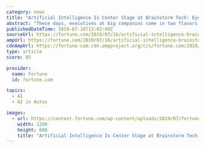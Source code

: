 ```yaml
---
category: news
title: "Artificial Intelligence Is Center Stage at Brainstorm Tech: Eye on A.I."
abstract: "These days, executives at big companies come in two flavors, it seems: Those who have already invested in artificial intelligence ... civil supersonic flight, and self-driving cars."
publishedDateTime: 2019-07-16T13:02:00Z
sourceUrl: https://fortune.com/2019/07/16/artificial-intelligence-brainstorm-tech-eye-on-a-i/
ampUrl: https://fortune.com/2019/07/16/artificial-intelligence-brainstorm-tech-eye-on-a-i/amp/
cdnAmpUrl: https://fortune-com.cdn.ampproject.org/c/s/fortune.com/2019/07/16/artificial-intelligence-brainstorm-tech-eye-on-a-i/amp/
type: article
score: 85

provider:
  name: Fortune
  id: fortune.com

topics:
  - AI
  - AI in Autos

images:
  - url: https://content.fortune.com/wp-content/uploads/2019/07/fortune-brainstorm-tech-logo-blue-1200x667.jpg?resize=1200,600
    width: 1200
    height: 600
    title: "Artificial Intelligence Is Center Stage at Brainstorm Tech: Eye on A.I."
---
```


